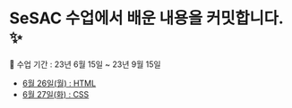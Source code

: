 # SeSAC 수업에서 배운 내용을 커밋합니다. ✨

🩷 수업 기간 : 23년 6월 15일 ~ 23년 9월 15일

- [6월 26일(월) : HTML](https://github.com/Minjoo522/SeSAC/tree/main/HTML)
- [6월 27일(화) : CSS](https://github.com/Minjoo522/SeSAC/tree/main/CSS)
